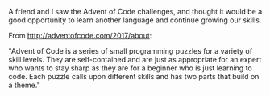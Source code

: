 A friend and I saw the Advent of Code challenges, and thought it would be a good 
opportunity to learn another language and continue growing our skills.

From http://adventofcode.com/2017/about:

"Advent of Code is a series of small programming puzzles for a variety of skill levels.
They are self-contained and are just as appropriate for an expert who wants to stay sharp
as they are for a beginner who is just learning to code. Each puzzle calls upon different
skills and has two parts that build on a theme."
 
